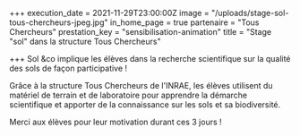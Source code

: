 +++
execution_date = 2021-11-29T23:00:00Z
image = "/uploads/stage-sol-tous-chercheurs-jpeg.jpg"
in_home_page = true
partenaire = "Tous Chercheurs"
prestation_key = "sensibilisation-animation"
title = "Stage \"sol\" dans la structure Tous Chercheurs"

+++
Sol &co implique les élèves dans la recherche scientifique sur la qualité des sols de façon participative !

Grâce à la structure Tous Chercheurs de l'INRAE, les élèves utilisent du matériel de terrain et de laboratoire pour apprendre la démarche scientifique et apporter de la connaissance sur les sols et sa biodiversité.

Merci aux élèves pour leur motivation durant ces 3 jours !